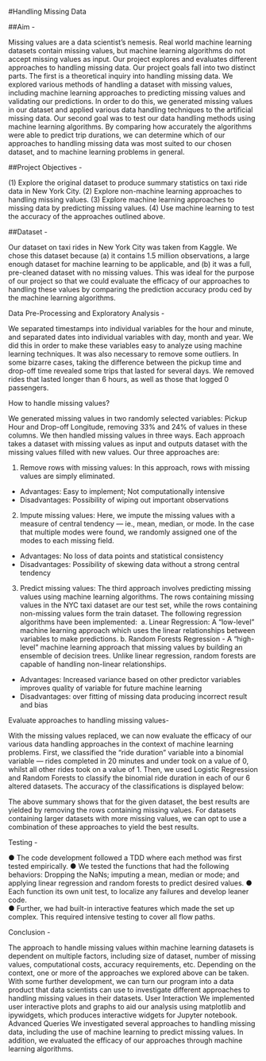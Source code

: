 #Handling Missing Data

##Aim - 

Missing values are a data scientist’s nemesis. Real world machine learning datasets contain missing values, but machine learning algorithms do not accept missing values as input. Our project explores and evaluates different approaches to handling missing data. 
Our project goals fall into two distinct parts. The first is a theoretical inquiry into handling missing data. We explored various methods of handling a dataset with missing values, including machine learning approaches to predicting missing values and validating our predictions. In order to do this, we generated missing values in our dataset and applied various data handling techniques to the artificial missing data.
Our second goal was to test our data handling methods using machine learning algorithms. By comparing how accurately the algorithms were able to predict trip durations, we can determine which of our approaches to handling missing data was most suited to our chosen dataset, and to machine learning problems in general. 

##Project Objectives -  

(1) Explore the original dataset to produce summary statistics on taxi ride data in New York City. 
(2) Explore non-machine learning approaches to handling missing values. 
(3) Explore machine learning approaches to missing data by predicting missing values. 
(4) Use machine learning to test the accuracy of the approaches outlined above. 

##Dataset -

Our dataset on taxi rides in New York City was taken from Kaggle. We chose this dataset because (a) it contains 1.5 million observations, a large enough dataset for machine learning to be applicable, and (b) it was a full, pre-cleaned dataset with no missing values. This was ideal for the purpose of our project so that we could evaluate the efficacy of our approaches to handling these values by comparing the prediction accuracy produ ced by the machine learning algorithms. 

Data Pre-Processing and Exploratory Analysis -

We separated timestamps into individual variables for the hour and minute, and separated dates into individual variables with day, month and year. We did this in order to make these variables easy to analyze using machine learning techniques. 
It was also necessary to remove some outliers. In some bizarre cases, taking the difference between the pickup time and drop-off time revealed some trips that lasted for several days. We removed rides that lasted longer than 6 hours, as well as those that logged 0 passengers.  
                                  
How to handle missing values? 

We generated missing values in two randomly selected variables: Pickup Hour and Drop-off Longitude, removing 33% and 24% of values in these columns. We then handled missing values in three ways. Each approach takes a dataset with missing values as input and outputs dataset with the missing values filled with new values. Our three approaches are: 
1. Remove rows with missing values: In this approach, rows with missing values are simply eliminated. 
- Advantages:  Easy to implement; Not computationally intensive 
- Disadvantages: Possibility of wiping out important observations 
2. Impute missing values: Here, we impute the missing values with a measure of central tendency — ie., mean, median, or mode.  In the case that multiple modes were found, we randomly assigned one of the modes to each missing field. 
- Advantages: No loss of data points and statistical consistency 
- Disadvantages: Possibility of skewing data without a strong central tendency
3. Predict missing values: The third approach involves predicting missing values using machine learning algorithms. The rows containing missing values in the NYC taxi dataset are our test set, while the rows containing non-missing values form the train dataset. The following regression algorithms have been implemented: 
  a. Linear Regression: A “low-level” machine learning approach which uses the linear relationships between variables to make predictions. 
  b. Random Forests Regression - A “high-level” machine learning approach that missing values by building an ensemble of decision trees. Unlike linear regression, random forests are capable of handling non-linear relationships.  
- Advantages: Increased variance based on other predictor variables improves quality of variable for future machine learning
- Disadvantages: over fitting of missing data producing incorrect result and bias

Evaluate approaches to handling missing values-

With the missing values replaced, we can now evaluate the efficacy of our various data handling approaches in the context of machine learning problems. First, we classified the “ride duration” variable into a binomial variable — rides completed in 20 minutes and under took on a value of 0, whilst all other rides took on a value of 1. Then, we used Logistic Regression and Random Forests to classify the binomial ride duration in each of our 6 altered datasets. The accuracy of the classifications is displayed below: 
                           
The above summary shows that for the given dataset, the best results are yielded by removing the rows containing missing values. For datasets containing larger datasets with more missing values, we can opt to use a combination of these approaches to yield the best results. 

Testing -

● The code development followed a TDD where each method was first tested empirically. 
● We tested the functions that had the following behaviors: Dropping the NaNs; imputing a mean, median or mode; and applying linear regression and random forests to predict desired values.
● Each function its own unit test, to localize any failures and develop leaner code.  
● Further, we had built-in interactive features which made the set up complex. This required intensive testing to cover all flow paths. 

Conclusion - 

The approach to handle missing values within machine learning datasets is dependent on multiple factors, including size of dataset, number of missing values, computational costs, accuracy requirements, etc. Depending on the context, one or more of the approaches we explored above can be taken. With some further development, we can turn our program into a data product that data scientists can use to investigate different approaches to handling missing values in their datasets. 
User Interaction We implemented user interactive plots and graphs to aid our analysis using matplotlib and ipywidgets, which produces interactive widgets for Jupyter notebook. 
Advanced Queries We investigated several approaches to handling missing data, including the use of machine learning to predict missing values. In addition, we evaluated the efficacy of our approaches through machine learning algorithms. 
